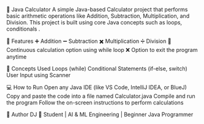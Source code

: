 🧮 Java Calculator
A simple Java-based Calculator project that performs basic arithmetic operations like Addition, Subtraction, Multiplication, and Division.
This project is built using core Java concepts such as loops, conditionals .

🚀 Features
➕ Addition
➖ Subtraction
✖️ Multiplication
➗ Division
🔁 Continuous calculation option using while loop
❌ Option to exit the program anytime

🧠 Concepts Used
Loops (while)
Conditional Statements (if-else, switch)
User Input using Scanner

💻 How to Run
Open any Java IDE (like VS Code, IntelliJ IDEA, or BlueJ)
Copy and paste the code into a file named Calculator.java
Compile and run the program
Follow the on-screen instructions to perform calculations

🌟 Author
DJ
🎯 Student | AI & ML Engineering | Beginner Java Programmer
